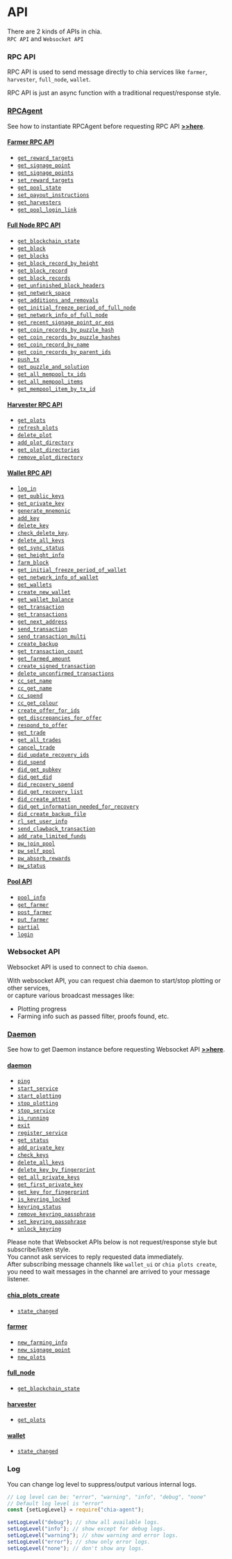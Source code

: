 # API

There are 2 kinds of APIs in chia.  
`RPC API` and `Websocket API`

### RPC API
RPC API is used to send message directly to chia services like `farmer`, `harvester`, `full_node`, `wallet`.

RPC API is just an async function with a traditional request/response style.

### [RPCAgent](../rpc/README.md)
See how to instantiate RPCAgent before requesting RPC API [**>>here**](../rpc/README.md).


#### [Farmer RPC API](./rpc/farmer/README.md#usage)
- [`get_reward_targets`](./rpc/farmer/README.md#get_reward_targetsagent-params)
- [`get_signage_point`](./rpc/farmer/README.md#get_signage_pointagent-params)
- [`get_signage_points`](./rpc/farmer/README.md#get_signage_pointsagent)
- [`set_reward_targets`](./rpc/farmer/README.md#set_reward_targetsagent-params)
- [`get_pool_state`](./rpc/farmer/README.md#get_pool_stateagent)
- [`set_payout_instructions`](./rpc/farmer/README.md#set_payout_instructionsagent-params)
- [`get_harvesters`](./rpc/farmer/README.md#get_harvestersagent)
- [`get_pool_login_link`](./rpc/farmer/README.md#get_pool_login_linkagent-params)

#### [Full Node RPC API](./rpc/full_node/README.md#usage)
- [`get_blockchain_state`](./rpc/full_node/README.md#get_blockchain_stateagent)
- [`get_block`](./rpc/full_node/README.md#get_blockagent-params)
- [`get_blocks`](./rpc/full_node/README.md#get_blocksagent-params)
- [`get_block_record_by_height`](./rpc/full_node/README.md#get_block_record_by_heightagent-params)
- [`get_block_record`](./rpc/full_node/README.md#get_block_recordagent-params)
- [`get_block_records`](./rpc/full_node/README.md#get_block_recordsagent-params)
- [`get_unfinished_block_headers`](./rpc/full_node/README.md#get_unfinished_block_headersagent)
- [`get_network_space`](./rpc/full_node/README.md#get_network_spaceagent-params)
- [`get_additions_and_removals`](./rpc/full_node/README.md#get_additions_and_removalsagent-params)
- [`get_initial_freeze_period_of_full_node`](./rpc/full_node/README.md#get_initial_freeze_period_of_full_nodeagent)
- [`get_network_info_of_full_node`](./rpc/full_node/README.md#get_network_info_of_full_nodeagent)
- [`get_recent_signage_point_or_eos`](./rpc/full_node/README.md#get_recent_signage_point_or_eosagent-params)
- [`get_coin_records_by_puzzle_hash`](./rpc/full_node/README.md#get_coin_records_by_puzzle_hashagent-params)
- [`get_coin_records_by_puzzle_hashes`](./rpc/full_node/README.md#get_coin_records_by_puzzle_hashesagent-params)
- [`get_coin_record_by_name`](./rpc/full_node/README.md#get_coin_record_by_nameagent-params)
- [`get_coin_records_by_parent_ids`](./rpc/full_node/README.md#get_coin_records_by_parent_idsagent-params)
- [`push_tx`](./rpc/full_node/README.md#push_txagent-params)
- [`get_puzzle_and_solution`](./rpc/full_node/README.md#get_puzzle_and_solutionagent-params)
- [`get_all_mempool_tx_ids`](./rpc/full_node/README.md#get_all_mempool_tx_idsagent)
- [`get_all_mempool_items`](./rpc/full_node/README.md#get_all_mempool_itemsagent)
- [`get_mempool_item_by_tx_id`](./rpc/full_node/README.md#get_mempool_item_by_tx_idagent-params)

#### [Harvester RPC API](./rpc/harvester/README.md#usage)
- [`get_plots`](./rpc/harvester/README.md#get_plotsagent)
- [`refresh_plots`](./rpc/harvester/README.md#refresh_plotsagent)
- [`delete_plot`](./rpc/harvester/README.md#delete_plotagent-params)
- [`add_plot_directory`](./rpc/harvester/README.md#add_plot_directoryagent-params)
- [`get_plot_directories`](./rpc/harvester/README.md#get_plot_directoriesagent)
- [`remove_plot_directory`](./rpc/harvester/README.md#remove_plot_directoryagent-params)

#### [Wallet RPC API](./rpc/wallet/README.md#usage)
- [`log_in`](./rpc/wallet/README.md#log_inagent-params)
- [`get_public_keys`](./rpc/wallet/README.md#get_public_keysagent)
- [`get_private_key`](./rpc/wallet/README.md#get_private_keyagent-params)
- [`generate_mnemonic`](./rpc/wallet/README.md#generate_mnemonicagent)
- [`add_key`](./rpc/wallet/README.md#add_keyagent-params)
- [`delete_key`](./rpc/wallet/README.md#delete_keyagent-params)
- [`check_delete_key`](./rpc/wallet/README.md#check_delete_keyagent-params).
- [`delete_all_keys`](./rpc/wallet/README.md#delete_all_keysagent)
- [`get_sync_status`](./rpc/wallet/README.md#get_sync_statusagent)
- [`get_height_info`](./rpc/wallet/README.md#get_height_infoagent)
- [`farm_block`](./rpc/wallet/README.md#farm_blockagent-params)
- [`get_initial_freeze_period_of_wallet`](./rpc/wallet/README.md#get_initial_freeze_period_of_walletagent)
- [`get_network_info_of_wallet`](./rpc/wallet/README.md#get_network_info_of_walletagent)
- [`get_wallets`](./rpc/wallet/README.md#get_walletsagent)
- [`create_new_wallet`](./rpc/wallet/README.md#create_new_walletagent-params)
- [`get_wallet_balance`](./rpc/wallet/README.md#get_wallet_balanceagent-params)
- [`get_transaction`](./rpc/wallet/README.md#get_transactionagent-params)
- [`get_transactions`](./rpc/wallet/README.md#get_transactionsagent-params)
- [`get_next_address`](./rpc/wallet/README.md#get_next_addressagent-params)
- [`send_transaction`](./rpc/wallet/README.md#send_transactionagent-params)
- [`send_transaction_multi`](./rpc/wallet/README.md#send_transaction_multiagent-params)
- [`create_backup`](./rpc/wallet/README.md#create_backupagent-params)
- [`get_transaction_count`](./rpc/wallet/README.md#get_transaction_countagent-params)
- [`get_farmed_amount`](./rpc/wallet/README.md#get_farmed_amountagent)
- [`create_signed_transaction`](./rpc/wallet/README.md#create_signed_transactionagent-params)
- [`delete_unconfirmed_transactions`](./rpc/wallet/README.md#delete_unconfirmed_transactionsagent-params)
- [`cc_set_name`](./rpc/wallet/README.md#cc_set_nameagent-params)
- [`cc_get_name`](./rpc/wallet/README.md#cc_get_nameagent-params)
- [`cc_spend`](./rpc/wallet/README.md#cc_spendagent-params)
- [`cc_get_colour`](./rpc/wallet/README.md#cc_get_colouragent-params)
- [`create_offer_for_ids`](./rpc/wallet/README.md#create_offer_for_idsagent-params)
- [`get_discrepancies_for_offer`](./rpc/wallet/README.md#get_discrepancies_for_offeragent-params)
- [`respond_to_offer`](./rpc/wallet/README.md#respond_to_offeragent-params)
- [`get_trade`](./rpc/wallet/README.md#get_tradeagent-params)
- [`get_all_trades`](./rpc/wallet/README.md#get_all_tradesagent)
- [`cancel_trade`](./rpc/wallet/README.md#cancel_tradeagent-params)
- [`did_update_recovery_ids`](./rpc/wallet/README.md#did_update_recovery_idsagent-params)
- [`did_spend`](./rpc/wallet/README.md#did_spendagent-params)
- [`did_get_pubkey`](./rpc/wallet/README.md#did_get_pubkeyagent-params)
- [`did_get_did`](./rpc/wallet/README.md#did_get_didagent-params)
- [`did_recovery_spend`](./rpc/wallet/README.md#did_recovery_spendagent-params)
- [`did_get_recovery_list`](./rpc/wallet/README.md#did_get_recovery_listagent-params)
- [`did_create_attest`](./rpc/wallet/README.md#did_create_attestagent-params)
- [`did_get_information_needed_for_recovery`](./rpc/wallet/README.md#did_get_information_needed_for_recoveryagent-params)
- [`did_create_backup_file`](./rpc/wallet/README.md#did_create_backup_fileagent-params)
- [`rl_set_user_info`](./rpc/wallet/README.md#rl_set_user_infoagent-params)
- [`send_clawback_transaction`](./rpc/wallet/README.md#send_clawback_transactionagent-params)
- [`add_rate_limited_funds`](./rpc/wallet/README.md#add_rate_limited_fundsagent-params)
- [`pw_join_pool`](./rpc/wallet/README.md#pw_join_poolagent-params)
- [`pw_self_pool`](./rpc/wallet/README.md#pw_self_poolagent-params)
- [`pw_absorb_rewards`](./rpc/wallet/README.md#pw_absorb_rewardsagent-params)
- [`pw_status`](./rpc/wallet/README.md#pw_statusagent-params)

#### [Pool API](./rpc/pool/README.md#usage)
- [`pool_info`](./rpc/pool/README.md#pool_infoagent)
- [`get_farmer`](./rpc/pool/README.md#get_farmeragent-params)
- [`post_farmer`](./rpc/pool/README.md#post_farmeragent-params)
- [`put_farmer`](./rpc/pool/README.md#put_farmeragent-params)
- [`partial`](./rpc/pool/README.md#partialagent-params)
- [`login`](./rpc/pool/README.md#loginagent-params)

### Websocket API
Websocket API is used to connect to chia `daemon`.  

With websocket API, you can request chia daemon to start/stop plotting or other services,  
or capture various broadcast messages like:  
- Plotting progress
- Farming info such as passed filter, proofs found, etc.

### [Daemon](../daemon/README.md)
See how to get Daemon instance before requesting Websocket API [**>>here**](../daemon/README.md).


#### [daemon](./ws/daemon/README.md#usage) 
- [`ping`](./ws/daemon/README.md#pingdaemon)
- [`start_service`](./ws/daemon/README.md#start_servicedaemon-params)
- [`start_plotting`](./ws/daemon/README.md#start_plottingdaemon-params)
- [`stop_plotting`](./ws/daemon/README.md#stop_plottingdaemon-params)
- [`stop_service`](./ws/daemon/README.md#stop_servicedaemon-params)
- [`is_running`](./ws/daemon/README.md#is_runningdaemon-params)
- [`exit`](./ws/daemon/README.md#exitdaemon)
- [`register_service`](./ws/daemon/README.md#register_servicedaemon-params)
- [`get_status`](./ws/daemon/README.md#get_statusdaemon)
- [`add_private_key`](./ws/daemon/README.md#add_private_keydaemon-params)
- [`check_keys`](./ws/daemon/README.md#check_keysdaemon-params)
- [`delete_all_keys`](./ws/daemon/README.md#delete_all_keysdaemon-params)
- [`delete_key_by_fingerprint`](./ws/daemon/README.md#delete_key_by_fingerprintdaemon-params)
- [`get_all_private_keys`](./ws/daemon/README.md#get_all_private_keysdaemon-params)
- [`get_first_private_key`](./ws/daemon/README.md#get_first_private_keydaemon-params)
- [`get_key_for_fingerprint`](./ws/daemon/README.md#get_key_for_fingerprintdaemon-params)
- [`is_keyring_locked`](./ws/daemon/README.md#is_keyring_lockeddaemon)
- [`keyring_status`](./ws/daemon/README.md#keyring_statusdaemon)
- [`remove_keyring_passphrase`](./ws/daemon/README.md#remove_keyring_passphrasedaemon-params)
- [`set_keyring_passphrase`](./ws/daemon/README.md#set_keyring_passphrasedaemon-params)
- [`unlock_keyring`](./ws/daemon/README.md#unlock_keyringdaemon-params)

Please note that Websocket APIs below is not request/response style but subscribe/listen style.  
You cannot ask services to reply requested data immediately.  
After subscribing message channels like `wallet_ui` or `chia plots create`,
you need to wait messages in the channel are arrived to your message listener.

#### [chia_plots_create](./ws/chia_plots_create/README.md#usage)
- [`state_changed`](./ws/chia_plots_create/README.md#on_state_changed_of_plots)

#### [farmer](./ws/farmer/README.md#usage)
- [`new_farming_info`](./ws/farmer/README.md#on_new_farming_info)
- [`new_signage_point`](./ws/farmer/README.md#on_new_signage_point)
- [`new_plots`](./ws/farmer/README.md#on_new_plots)

#### [full_node](./ws/full_node/README.md#usage)
- [`get_blockchain_state`](./ws/full_node/README.md#on_get_blockchain_state)

#### [harvester](./ws/harvester/README.md#usage)
- [`get_plots`](./ws/harvester/README.md#on_get_plots)

#### [wallet](./ws/wallet/README.md#usage)
- [`state_changed`](./ws/wallet/README.md#on_state_changed_of_wallet)

### Log

You can change log level to suppress/output various internal logs.
```js
// Log level can be: "error", "warning", "info", "debug", "none"
// Default log level is "error"
const {setLogLevel} = require("chia-agent");

setLogLevel("debug"); // show all available logs.
setLogLevel("info"); // show except for debug logs.
setLogLevel("warning"); // show warning and error logs.
setLogLevel("error"); // show only error logs.
setLogLevel("none"); // don't show any logs.
```
